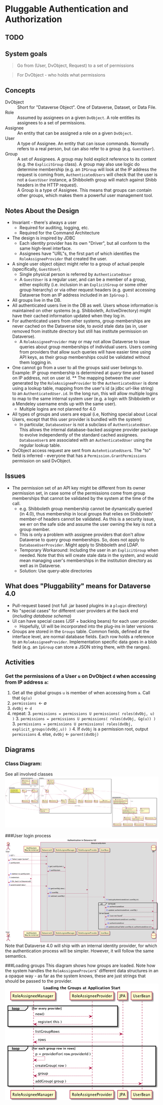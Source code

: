 # Pluggable Authentication and Authorization
## TODO

## System goals

> Go from (User, DvObject, Request) to a set of permissions

> For DvObject - who holds what permissions

## Concepts
<dl>
    <dt>DvObject</dt>
    <dd>Short for "Dataverse Object". One of Dataverse, Dataset, or Data File.</dd>
    <dt>Role</dt>
    <dd>Assumed by assignees on a given <code>DvObject</code>. A role entitles its assignees to a set of permissions.</dd>
    <dt>Assignee</dt>
    <dd>An entity that can be assigned a role on a given <code>DvObject</code>.</dd>
    <dt>User</dt>
    <dd>A type of Assignee. An entity that can issue commands. Normally refers to a real person, but can also refer to a group (e.g. <code>GuestUser</code>).</dd>
    <dt>Group</dt>
    <dd>A set of Assignees. A group may hold explicit reference to its content (e.g. the <code>ExplicitGroup</code> class). A group may also use logic do determine membership (e.g. an <code>IPGroup</code> will look at the IP address the request is coming from, <code>AuthenticatedUsers</code> will check that the user is not a <code>GuestUser</code> instance, a Shibboleth group will match against Shibb headers in the HTTP request). <br/>
    A Group is a type of Assignee. This means that groups can contain other groups, which makes them a powerful user management tool.</dd>
</dl>

## Notes About the Design
* Invariant - there's always a user
    - Required for auditing, logging, etc.
    - Required for the Command Architecture
* The design is inspired by JDBC
    * Each identity provider has its own "Driver", but all conform to the same high-level interface.
    * Assignees have "URL"s, the first part of which identifies the `RoleAssigneeProvider` that created the user.
* A single user object object might refer to a group of actual people (specifically, `GuestUser`). 
    - Single physical person is referred by `AuthenticatedUser`
    - A `GuestUser` is a regular user, and can be a member of a group, either explicitly (i.e. inclusion in an `ExplicitGroup` or some other group hierarchy) or via other request headers (e.g. guest accessing Dataverse from an IP address included in an `IpGroup` ).
* All groups live in the DB.
* All authenticated users live in the DB as well. Users whose information is maintained on other systems (e.g. Shibboleth, ActiveDirectory) might have their cached information updated when they log in.
* For authenticated users from other systems, group memberships are never cached on the Dataverse side, to avoid stale data (as in, user removed from institute directory but still has institute permission on Dataverse).
    - A `RoleAssigneeProvider` may or may not allow Dataverse to issue queries about group memberships of individual users. Users coming from providers that allow such queries will have easier time using API keys, as their group memberships could be validated without them logging in.
* One cannot go from a user to all the groups said user belongs to. Example: IP group membership is determined at *query* time and based on IP address, not on user id.
** The mapping between the user generated by the `RoleAssigneeProvider` to the `AuthenticatedUser` is done using a lookup table, mapping from the user's id (a jdbc url-like string) to an `AuthenticatedUser.id`. In the long run, this will allow multiple logins to map to the same internal system user (e.g. a login with Shibboleth or a Mendeley username ends up with the same user).
    - Multiple logins are not planned for 4.0
* All types of groups and users are equal (i.e, Nothing special about Local Users, except that this user provider is bundled with the system)
    - In particular, `DatabaseUser` is not a subclass of `AuthenticatedUser`. This allows the internal database-backed assignee provider package to evolve independently of the standard cached assignees. `DatabaseUser`s are associated with an `AuthenticatedUser` using the regular lookup table.
* DvObject access request are sent from `AutehnticatedUser`s. The "to" field is inferred - everyone that has a `Permission.GrantPermissions` permission on said DvObject.

## Issues
* The permission set of an API key might be different from its owner permission set, in case some of the permissions come from group memberships that cannot be validated by the system at the time of the call.
    - e.g. Shibboleth group membership cannot be dynamically queried (in 4.0), thus membership in local groups that relies on Shibboleth' member-of headers cannot be validated. As this is a security issue, we err on the safe side and assume the user owning the key is not a group member.
    - This is only a problem with assignee providers that don't allow Dataverse to query group memberships. So, does not apply to `DatabaseUserProvider`. Might apply to Shibboleth and LDAP.
    - Temporary Workaround: Including the user in an `ExplicitGroup` when needed. Note that this will create stale data in the system, and would mean managing user's memberships in the institution directory as well as in Dataverse.
    - Solution: Use query-able directories

## What does "Pluggability" means for Dataverse 4.0
* Pull-request based (not full .jar based plugins in a `plugin` directory)
* No "special cases" for different user providers at the back end (*including database schema*)
* UI can have special cases (JSF + backing beans) for each user provider.
    - Hopefully, UI will be incorporated into the plug-ins in later versions
* Groups are stored in the `Groups` table. Common fields, defined at the interface level, are normal database fields. Each row holds a reference to an `RoleAssigneeProvider`. Implementation specific data goes in a blob field (e.g. an `IpGroup` can store a JSON string there, with the ranges).

## Activities
### Get the permissions of a User `u` on DvObject `d` when accessing from IP address `a`:
1. Get all the global groups `u` is member of when accessing from `a`. Call that `Gg(u)` 
2. `permissions `&larr; &empty;
3. `dvObj` &larr; `d`
2. repeat:
    3. `permissions = permissions U permissions( roles(dvObj, u) )`
    3. `permissions = permissions U permissions( roles(dvObj, Gg(u)) )`
    3. `permissions = permissions U permissions( roles(dvObj, explicit_groups(dvObj,u)) )`
    4. If `dvObj` is a permission root, output `permissions`
    4. else, `dvObj` &larr; `parent(dvObj)`

## Diagrams
### Class Diagram:
See all involved classes
![Class Diagram](UsersAndGroups.png)

###User login process
![User login](userLogin.png)
Note that Dataverse 4.0 will ship with an internal identity provider, for which the authentication process will be simpler. However, it will follow the same semantics. 

###Loading groups
This diagram shows how groups are loaded. Note how the system handles the `RoleAssigneeProvier`s' different data structures in an a opaque way - as far as the system knows, these are just strings that should be passed to the provider.
![Loading groups](loadGroups.png)
